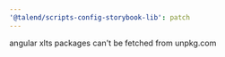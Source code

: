 ```yaml
---
'@talend/scripts-config-storybook-lib': patch
---
```


angular xlts packages can't be fetched from unpkg.com
